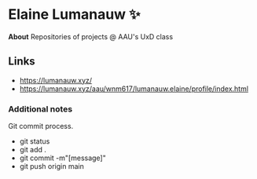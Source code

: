 # Elaine Lumanauw ✨

**About** 
Repositories of projects @ AAU's UxD class

## Links
- https://lumanauw.xyz/
- https://lumanauw.xyz/aau/wnm617/lumanauw.elaine/profile/index.html


### Additional notes  
Git commit process.
- git status
- git add .
- git commit -m"[message]"
- git push origin main